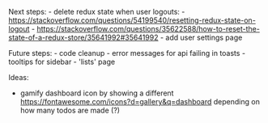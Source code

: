 Next steps:
    - delete redux state when user logouts: 
      - https://stackoverflow.com/questions/54199540/resetting-redux-state-on-logout
      - https://stackoverflow.com/questions/35622588/how-to-reset-the-state-of-a-redux-store/35641992#35641992
    - add user settings page

Future steps:
    - code cleanup
    - error messages for api failing in toasts
    - tooltips for sidebar
    - 'lists' page



Ideas:
  - gamify dashboard icon by showing a different https://fontawesome.com/icons?d=gallery&q=dashboard depending on how many todos are made (?)